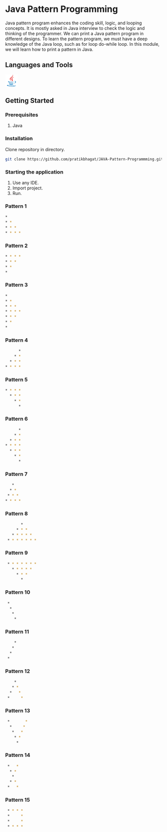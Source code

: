 # Java Pattern Programming

Java pattern program enhances the coding skill, logic, and looping concepts. It is mostly asked in Java interview to check the logic and thinking of the programmer. We can print a Java pattern program in different designs. To learn the pattern program, we must have a deep knowledge of the Java loop, such as for loop do-while loop. In this module, we will learn how to print a pattern in Java.

## Languages and Tools
<a href="https://www.java.com/en/" target="_blank"> <img src="https://raw.githubusercontent.com/devicons/devicon/master/icons/java/java-original.svg" alt="Java" width="40" height="40"/> </a>

## Getting Started

### Prerequisites

1. Java

### Installation

Clone repository in directory.

```bash
git clone https://github.com/pratikbhagat/JAVA-Pattern-Programmming.git
```

### Starting the application

1. Use any IDE.
2. Import project.
3. Run.


### Pattern 1
```bash
*
* *
* * *
* * * * 
```

### Pattern 2
```bash
* * * *
* * *
* *
*
```

### Pattern 3
```bash
*
* *
* * *
* * * *
* * *
* *
*
```

### Pattern 4
```bash
      *
    * *
  * * *
* * * *

```

### Pattern 5
```bash
* * * *
  * * *
    * *
      *
```

### Pattern 6
```bash
      *
    * *
  * * *
* * * *
  * * *
    * *
      *
```

### Pattern 7
```bash
   *
  * *
 * * *
* * * *
```

### Pattern 8
```bash
       *
     * * *
   * * * * *
 * * * * * * *
```

### Pattern 9
```bash
 * * * * * * *
   * * * * *
     * * *
       *
```

### Pattern 10
```bash
 *
  *
   *
    *
```

### Pattern 11
```bash
    *
   * 
  *  
 *   
```

### Pattern 12
```bash
    *
   * *
  *   *
 *     *
```

### Pattern 13
```bash
 *       *
  *     *
   *   *
    * *
     *
```

### Pattern 14
```bash
 *   *
  * * 
   *  
  * * 
 *   *
```

### Pattern 15
```bash
 * * * *
 *     *
 *     *
 * * * * 
```
